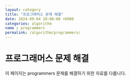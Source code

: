 ```yaml
---
layout: category
title: "프로그래머스 문제 해결"
date: 2024-09-04 10:00:00 +0900
categories: algorithm
name : programmers
permalink: /algorithm/programmers/
---
```


# 프로그래머스 문제 해결

이 페이지는 programmers 문제를 해결하기 위한 자료를 다룹니다.
